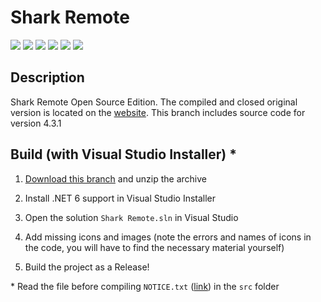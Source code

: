 # Shark Remote

[![](https://img.shields.io/badge/OS-Windows-informational?logo=windows)](https://codeberg.org/Zalexanninev15/Shark-Remote/src/branch/version-4.3.1)
[![](https://img.shields.io/badge/written_on-.NET_6-651DE5.svg?logo=dotnet)](https://dotnet.microsoft.com/download/dotnet/6.0)
[![](https://img.shields.io/badge/written_on-CSharp-239120.svg?logo=csharp)](https://codeberg.org/Zalexanninev15/Shark-Remote)
[![](https://img.shields.io/badge/release-v4.3.1-blue.svg)](https://codeberg.org/attachments/0a25d2ed-7619-4ea1-85c2-7b2af5ea26cd)
[![](https://img.shields.io/badge/license-Apache_2.0-CD1D32.svg)](LICENSE)
[![](https://img.shields.io/badge/donate-Buy_Me_a_Coffee-F94400.svg)](https://zalexanninev15.jimdofree.com/buy-me-a-coffee)

## Description

Shark Remote Open Source Edition. The compiled and closed original version is located on the [website](https://sharkremote.neocities.org). This branch includes source code for version 4.3.1

## Build (with Visual Studio Installer) *

1. [Download this branch](https://codeberg.org/Zalexanninev15/Shark-Remote/archive/version-4.3.1.zip) and unzip the archive

2. Install .NET 6 support in Visual Studio Installer

3. Open the solution `Shark Remote.sln` in Visual Studio

4. Add missing icons and images (note the errors and names of icons in the code, you will have to find the necessary material yourself)

5. Build the project as a Release!

\* Read the file before compiling `NOTICE.txt` ([link](https://codeberg.org/Zalexanninev15/Shark-Remote-4.3.1/src/branch/main/src/NOTICE)) in the `src` folder